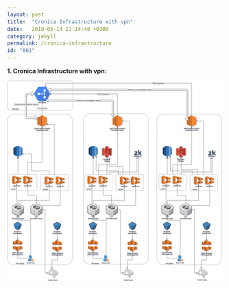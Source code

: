 ```yaml
---
layout: post
title:  "Cronica Infrastructure with vpn"
date:   2019-05-14 21:14:48 +0300
category: jekyll
permalink: /cronica-infrastructure
id: "001"
---
```

**1.   Cronica Infrastructure with vpn:**

![1](img/Cronica_Infrastructure_with_vpn.png)
